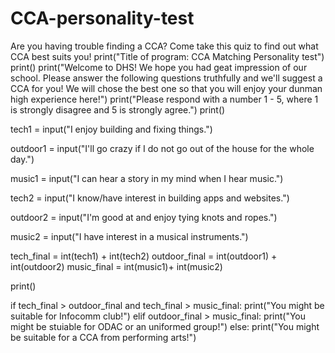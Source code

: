# CCA-personality-test
Are you having trouble finding a CCA? Come take this quiz to find out what CCA best suits you!
print("Title of program: CCA Matching Personality test")
print()
print("Welcome to DHS! We hope you had  geat impression of our school. Please answer the following questions truthfully and we'll suggest a CCA for you! We will chose the best one so that you will enjoy your dunman high experience here!")
print("Please respond with a number 1 - 5, where 1 is strongly disagree and 5 is strongly agree.")
print()

tech1 = input("I enjoy building and fixing things.")

outdoor1 = input("I'll go crazy if I do not go out of the house for the whole day.")

music1 = input("I can hear a story in my mind when I hear music.")

tech2 = input("I know/have interest in building apps and websites.")

outdoor2 = input("I'm good at and enjoy tying knots and ropes.")

music2 = input("I have interest in a musical instruments.")


tech_final = int(tech1) + int(tech2)
outdoor_final = int(outdoor1) + int(outdoor2)
music_final = int(music1)+ int(music2)

print()

if tech_final > outdoor_final and tech_final > music_final:
  print("You might be suitable for Infocomm club!")
elif outdoor_final > music_final:
  print("You might be stuiable for ODAC or an uniformed group!")
else:
  print("You might be suitable for a CCA from performing arts!")

  
